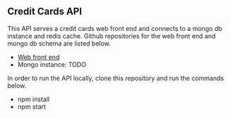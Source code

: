 ## Credit Cards API

This API serves a credit cards web front end and connects to a mongo db instance and
redis cache. Github repositories for the web front end and mongo db schema are listed below.

- [Web front end](https://github.com/bschneier/credit-cards-front-end)
- Mongo instance: TODO

In order to run the API locally, clone this repository and run the commands below.

* npm install
* npm start